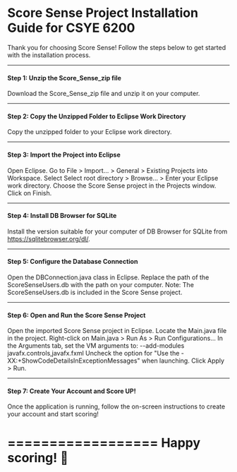 # Score Sense Project Installation Guide for CSYE 6200

Thank you for choosing Score Sense! Follow the steps below to get started with the installation process.

_______________________________________
#### Step 1: Unzip the Score_Sense_zip file
Download the Score_Sense_zip file and unzip it on your computer.
___________________________________________________________
#### Step 2: Copy the Unzipped Folder to Eclipse Work Directory
Copy the unzipped folder to your Eclipse work directory.
________________________________________
#### Step 3: Import the Project into Eclipse
Open Eclipse.
Go to File > Import... > General > Existing Projects into Workspace.
Select Select root directory > Browse... > Enter your Eclipse work directory.
Choose the Score Sense project in the Projects window.
Click on Finish.
_______________________________________
#### Step 4: Install DB Browser for SQLite
Install the version suitable for your computer of DB Browser for SQLite from https://sqlitebrowser.org/dl/.
__________________________________________
#### Step 5: Configure the Database Connection
Open the DBConnection.java class in Eclipse.
Replace the path of the ScoreSenseUsers.db with the path on your computer.
Note: The ScoreSenseUsers.db is included in the Score Sense project.
_____________________________________________
#### Step 6: Open and Run the Score Sense Project
Open the imported Score Sense project in Eclipse.
Locate the Main.java file in the project.
Right-click on Main.java > Run As > Run Configurations...
In the Arguments tab, set the VM arguments to: --add-modules javafx.controls,javafx.fxml
Uncheck the option for "Use the -XX:+ShowCodeDetailsInExceptionMessages" when launching.
Click Apply > Run.

__________________________________________
#### Step 7: Create Your Account and Score UP!
Once the application is running, follow the on-screen instructions to create your account and start scoring!

==================
Happy scoring! 🎉
==================
